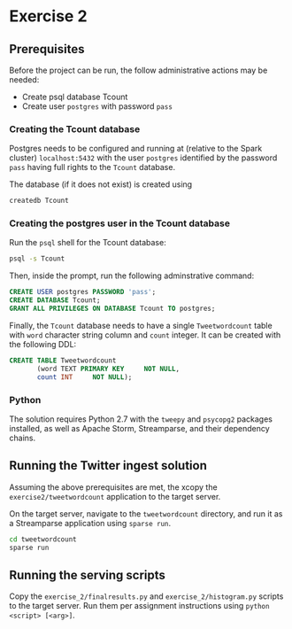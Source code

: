 # Exercise 2


## Prerequisites

Before the project can be run, the follow administrative actions may be needed:
- Create psql database Tcount
- Create user `postgres` with password `pass`

### Creating the Tcount database

Postgres needs to be configured and running at (relative to the Spark cluster) `localhost:5432` with the user `postgres` identified by the password `pass` having full rights to the `Tcount` database.

The database (if it does not exist) is created using

```sh
createdb Tcount
```

### Creating the postgres user in the Tcount database

Run the `psql` shell for the Tcount database:

```sh
psql -s Tcount
```

Then, inside the prompt, run the following adminstrative command:

```sql
CREATE USER postgres PASSWORD 'pass';
CREATE DATABASE Tcount;
GRANT ALL PRIVILEGES ON DATABASE Tcount TO postgres;
```

Finally, the `Tcount` database needs to have a single `Tweetwordcount` table with `word` character string column and `count` integer. It can be created with the following DDL:

```sql
CREATE TABLE Tweetwordcount
       (word TEXT PRIMARY KEY     NOT NULL,
       count INT     NOT NULL);
```

### Python

The solution requires Python 2.7 with the `tweepy` and `psycopg2` packages installed, as well as Apache Storm, Streamparse, and their dependency chains.

## Running the Twitter ingest solution

Assuming the above prerequisites are met, the xcopy the `exercise2/tweetwordcount` application to the target server. 

On the target server, navigate to the `tweetwordcount` directory, and run it as a Streamparse application using `sparse run`.

```sh
cd tweetwordcount
sparse run
```

## Running the serving scripts

Copy the `exercise_2/finalresults.py` and `exercise_2/histogram.py` scripts to the target server. Run them per assignment instructions using `python <script> [<arg>]`.